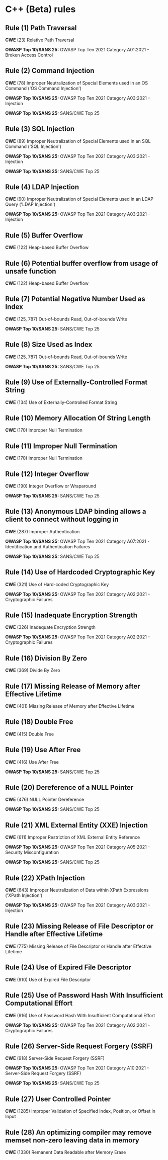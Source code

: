 # C++ (Beta) rules

## Rule (1) Path Traversal

**CWE** (23) Relative Path Traversal

**OWASP Top 10/SANS 25:** OWASP Top Ten 2021 Category A01:2021 - Broken Access Control

## Rule (2) Command Injection

**CWE** (78) Improper Neutralization of Special Elements used in an OS Command ('OS Command Injection')

**OWASP Top 10/SANS 25:** OWASP Top Ten 2021 Category A03:2021 - Injection

**OWASP Top 10/SANS 25:** SANS/CWE Top 25

## Rule (3) SQL Injection

**CWE** (89) Improper Neutralization of Special Elements used in an SQL Command ('SQL Injection')

**OWASP Top 10/SANS 25:** OWASP Top Ten 2021 Category A03:2021 - Injection

**OWASP Top 10/SANS 25:** SANS/CWE Top 25

## Rule (4) LDAP Injection

**CWE** (90) Improper Neutralization of Special Elements used in an LDAP Query ('LDAP Injection')

**OWASP Top 10/SANS 25:** OWASP Top Ten 2021 Category A03:2021 - Injection

## Rule (5) Buffer Overflow

**CWE** (122) Heap-based Buffer Overflow

## Rule (6) Potential buffer overflow from usage of unsafe function

**CWE** (122) Heap-based Buffer Overflow

## Rule (7) Potential Negative Number Used as Index

**CWE** (125, 787) Out-of-bounds Read, Out-of-bounds Write

**OWASP Top 10/SANS 25:** SANS/CWE Top 25

## Rule (8) Size Used as Index

**CWE** (125, 787) Out-of-bounds Read, Out-of-bounds Write

**OWASP Top 10/SANS 25:** SANS/CWE Top 25

## Rule (9) Use of Externally-Controlled Format String

**CWE** (134) Use of Externally-Controlled Format String

## Rule (10) Memory Allocation Of String Length

**CWE** (170) Improper Null Termination

## Rule (11) Improper Null Termination

**CWE** (170) Improper Null Termination

## Rule (12) Integer Overflow

**CWE** (190) Integer Overflow or Wraparound

**OWASP Top 10/SANS 25:** SANS/CWE Top 25

## Rule (13) Anonymous LDAP binding allows a client to connect without logging in

**CWE** (287) Improper Authentication

**OWASP Top 10/SANS 25:** OWASP Top Ten 2021 Category A07:2021 - Identification and Authentication Failures

**OWASP Top 10/SANS 25:** SANS/CWE Top 25

## Rule (14) Use of Hardcoded Cryptographic Key

**CWE** (321) Use of Hard-coded Cryptographic Key

**OWASP Top 10/SANS 25:** OWASP Top Ten 2021 Category A02:2021 - Cryptographic Failures

## Rule (15) Inadequate Encryption Strength

**CWE** (326) Inadequate Encryption Strength

**OWASP Top 10/SANS 25:** OWASP Top Ten 2021 Category A02:2021 - Cryptographic Failures

## Rule (16) Division By Zero

**CWE** (369) Divide By Zero

## Rule (17) Missing Release of Memory after Effective Lifetime

**CWE** (401) Missing Release of Memory after Effective Lifetime

## Rule (18) Double Free

**CWE** (415) Double Free

## Rule (19) Use After Free

**CWE** (416) Use After Free

**OWASP Top 10/SANS 25:** SANS/CWE Top 25

## Rule (20) Dereference of a NULL Pointer

**CWE** (476) NULL Pointer Dereference

**OWASP Top 10/SANS 25:** SANS/CWE Top 25

## Rule (21) XML External Entity (XXE) Injection

**CWE** (611) Improper Restriction of XML External Entity Reference

**OWASP Top 10/SANS 25:** OWASP Top Ten 2021 Category A05:2021 - Security Misconfiguration

**OWASP Top 10/SANS 25:** SANS/CWE Top 25

## Rule (22) XPath Injection

**CWE** (643) Improper Neutralization of Data within XPath Expressions ('XPath Injection')

**OWASP Top 10/SANS 25:** OWASP Top Ten 2021 Category A03:2021 - Injection

## Rule (23) Missing Release of File Descriptor or Handle after Effective Lifetime

**CWE** (775) Missing Release of File Descriptor or Handle after Effective Lifetime

## Rule (24) Use of Expired File Descriptor

**CWE** (910) Use of Expired File Descriptor

## Rule (25) Use of Password Hash With Insufficient Computational Effort

**CWE** (916) Use of Password Hash With Insufficient Computational Effort

**OWASP Top 10/SANS 25:** OWASP Top Ten 2021 Category A02:2021 - Cryptographic Failures

## Rule (26) Server-Side Request Forgery (SSRF)

**CWE** (918) Server-Side Request Forgery (SSRF)

**OWASP Top 10/SANS 25:** OWASP Top Ten 2021 Category A10:2021 - Server-Side Request Forgery (SSRF)

**OWASP Top 10/SANS 25:** SANS/CWE Top 25

## Rule (27) User Controlled Pointer

**CWE** (1285) Improper Validation of Specified Index, Position, or Offset in Input

## Rule (28) An optimizing compiler may remove memset non-zero leaving data in memory

**CWE** (1330) Remanent Data Readable after Memory Erase
